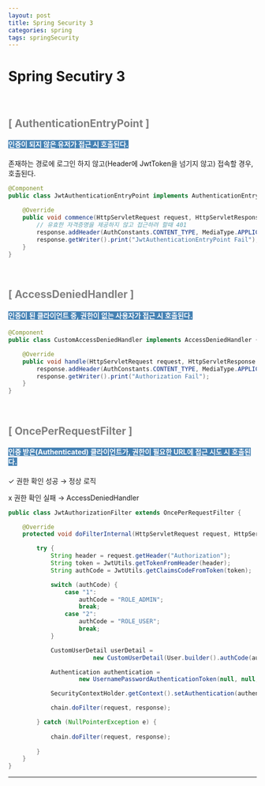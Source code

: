 ```yaml
---
layout: post
title: Spring Security 3
categories: spring
tags: springSecurity
---
```


# Spring Secutiry 3

<br>

## <span style="color:gray">[ AuthenticationEntryPoint ]</span>

<h4><span style="background-color:#4682B4; color:white">인증이 되지 않은 유저가 접근 시 호출된다.</span></h4>

존재하는 경로에 로그인 하지 않고(Header에 JwtToken을 넘기지 않고) 접속할 경우, 호출된다.

```java
@Component
public class JwtAuthenticationEntryPoint implements AuthenticationEntryPoint {
	
    @Override
    public void commence(HttpServletRequest request, HttpServletResponse response, AuthenticationException authException) throws IOException {
        // 유효한 자격증명을 제공하지 않고 접근하려 할때 401
    	response.addHeader(AuthConstants.CONTENT_TYPE, MediaType.APPLICATION_JSON_VALUE);
		response.getWriter().print("JwtAuthenticationEntryPoint Fail");
    }
}
```

<br>

## <span style="color:gray">[ AccessDeniedHandler ]</span>

<h4><span style="background-color:#4682B4; color:white">인증이 된 클라이언트 중, 권한이 없는 사용자가 접근 시 호출된다.</span></h4>

```java
@Component
public class CustomAccessDeniedHandler implements AccessDeniedHandler {

    @Override
    public void handle(HttpServletRequest request, HttpServletResponse response, AccessDeniedException accessDeniedException) throws IOException, ServletException {
        response.addHeader(AuthConstants.CONTENT_TYPE, MediaType.APPLICATION_JSON_VALUE);
        response.getWriter().print("Authorization Fail");
    }
}
```

<br>

## <span style="color:gray">[ OncePerRequestFilter ]</span>

<h4><span style="background-color:#4682B4; color:white">인증 받은(Authenticated) 클라이언트가, 권한이 필요한 URL에 접근 시도 시 호출된다.</span></h4>

✓ 권한 확인 성공 → 정상 로직

x 권한 확인 실패 → AccessDeniedHandler


```java
public class JwtAuthorizationFilter extends OncePerRequestFilter {

    @Override
    protected void doFilterInternal(HttpServletRequest request, HttpServletResponse response, FilterChain chain) throws IOException, ServletException {

        try {
            String header = request.getHeader("Authorization");
            String token = JwtUtils.getTokenFromHeader(header);
            String authCode = JwtUtils.getClaimsCodeFromToken(token);

            switch (authCode) {
                case "1":
                    authCode = "ROLE_ADMIN";
                    break;
                case "2":
                    authCode = "ROLE_USER";
                    break;
            }

            CustomUserDetail userDetail = 
                        new CustomUserDetail(User.builder().authCode(authCode).build());

            Authentication authentication =
                    new UsernamePasswordAuthenticationToken(null, null, userDetail.getAuthorities();

            SecurityContextHolder.getContext().setAuthentication(authentication);

            chain.doFilter(request, response);

        } catch (NullPointerException e) {
     
            chain.doFilter(request, response);
     
        }
    }
}
```
---